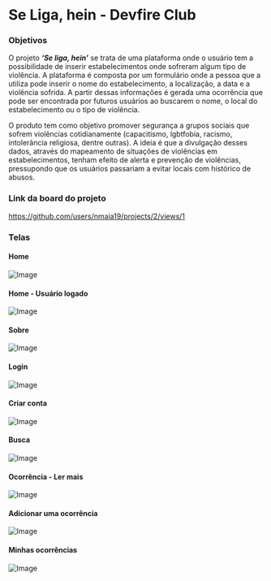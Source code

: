 # Se Liga, hein - Devfire Club

### Objetivos

O projeto ***‘Se liga, hein’*** se trata de uma plataforma onde o usuário tem a possibilidade de inserir estabelecimentos onde sofreram algum tipo de violência. A plataforma é composta por um formulário onde a pessoa que a utiliza pode inserir o nome do estabelecimento, a localização, a data e a violência sofrida. A partir dessas informações é gerada uma ocorrência que pode ser encontrada por futuros usuários ao buscarem o nome, o local do estabelecimento ou o tipo de violência.

O produto tem como objetivo promover segurança a grupos sociais que sofrem violências cotidianamente (capacitismo, lgbtfobia, racismo, intolerância religiosa, dentre outras). A ideia é que a divulgação desses dados, através do mapeamento de situações de violências em estabelecimentos, tenham efeito de alerta e prevenção de violências, pressupondo que os usuários passariam a evitar locais com histórico de abusos. 


### Link da board do projeto
https://github.com/users/nmaia19/projects/2/views/1



### Telas

#### **Home** 
![Image](https://user-images.githubusercontent.com/98717839/183221173-824182cb-00d4-4fb8-aae9-9ba645e0f6bf.png)

#### **Home - Usuário logado**
![Image](https://user-images.githubusercontent.com/98717839/183221172-2e70b7c3-0f99-4f83-9a61-b13057f459b6.png)

#### **Sobre** 
![Image](https://user-images.githubusercontent.com/98717839/183221171-685515b0-db27-4bc3-98b9-f09f83bf2d10.png)

#### **Login**
![Image](https://user-images.githubusercontent.com/98717839/183221169-2c25c7a7-c14a-443c-ad25-14eef8055cea.png)

#### **Criar conta**
![Image](https://user-images.githubusercontent.com/98717839/183221168-677660fc-d0ac-47ca-ad5f-3a053045e711.png)

#### **Busca**
![Image](https://user-images.githubusercontent.com/98717839/183221167-e1930ef7-f3c3-49dc-8027-caa47ac6522c.png)

#### **Ocorrência - Ler mais**
![Image](https://user-images.githubusercontent.com/98717839/183221165-1e113847-b2b7-42eb-bc23-fc2bec3ec147.png)

#### **Adicionar uma ocorrência**
![Image](https://user-images.githubusercontent.com/98717839/183221170-bb0bb4e3-665e-4e4e-9e93-e1e067cbb84e.png)

#### **Minhas ocorrências**
![Image](https://user-images.githubusercontent.com/98717839/183221174-ae29b8b5-4461-4360-97ab-03374bf24989.png)









